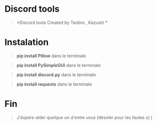 # Discord tools

> *Discord tools Created by Teobre , Kazushi *

# Instalation

> **pip install Pillow** dans le terminale

> **pip install PySimpleGUI** dans le terminale

> **pip install discord.py** dans le terminale

> **pip install requests** dans le terminale

# Fin

> *J'éspére aider  quelque un d'entre vous* (désoler pour les fautes x) )
